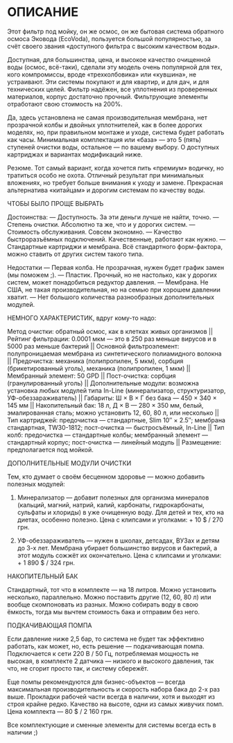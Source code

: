 ОПИСАНИЕ
========

Этот фильтр под мойку, он же осмос, он же бытовая система обратного осмоса Эковода (EcoVoda), пользуется большой популярностью, за счёт своего звания «доступного фильтра с высоким качеством воды».

Доступная, для большинства, цена, и высокое качество очищенной воды (осмос, всё-таки), сделали эту модель очень популярной для тех, кого компромиссы, вроде «трехколбовика» или «кувшина», не устраивают. Эти системы покупают и для квартир, и для дач, и для технических целей. Фильтр надёжен, все уплотнения из проверенных материалов, корпус достаточно прочный. Фильтрующие элементы отработают свою стоимость на 200%.

Да, здесь установлена не самая производительная мембрана, нет прозрачной колбы и двойных уплотнителей, как в более дорогих моделях, но, при правильном монтаже и уходе, система будет работать как часы. Минимальная комплектация или «база» — это 5 (пять) ступеней очистки воды, остальное — по вашему выбору. О доступных картриджах и вариантах модификаций ниже.

Резюме. Тот самый вариант, когда хочется пить «премиум» водичку, но тратиться особо не охота. Отличный результат при минимальных вложениях, но требует больше внимания к уходу и замене. Прекрасная альтернатива «китайцам» и дорогим системам по качеству воды.


ЧТОБЫ БЫЛО ПРОЩЕ ВЫБРАТЬ

Достоинства:
— Доступность. За эти деньги лучше не найти, точно.
— Степень очистки. Абсолютно та же, что и у дорогих систем.
— Стоимость обслуживания. Совсем экономно.
— Качество быстроразъёмных подключений. Качественные, работают как нужно.
— Стандартные картриджи и мембрана. Всё стандартного форм-фактора, можно ставить от других систем такого типа.

Недостатки
— Первая колба. Не прозрачная, нужен будет график замен (мы поможем ;).
— Пластик. Прочный, но не настолько, как у дорогих систем, может понадобиться редуктор давления.
— Мембрана. Не США, не такая производительная, но на семью при хорошем давлении хватит.
— Нет большого количества разнообразных дополнительных модулей.


НЕМНОГО ХАРАКТЕРИСТИК, вдруг кому-то надо:

Метод очистки: обратный осмос, как в клетках живых организмов || Рейтинг фильтрации: 0.0001 мкм — это в 250 раз меньше вирусов и в 5000 раз меньше бактерий || Основной фильтроэлемент: полупроницаемая мембрана из синтетического полиамидного волокна || Предочистка: механика (полипропилен, 5 мкм), сорбция (брикетированный уголь), механика (полипропилен, 1 мкм) || Мембранный элемент: 50 GPD || Пост-очистка: сорбция (гранулированный уголь) || Дополнительные модули: возможна установка любых модулей типа In-Line (минерализатор, структуризатор, УФ-обеззараживатель) || Габариты: Ш × В × Г без бака — 450 × 340 × 145 мм || Накопительный бак: 18 л, Д × В — 280 × 350 мм, белый, эмалированная сталь; можно установить 12, 60, 80 л, или несколько || Тип картриджей: предочистка — стандартные, Slim 10″ × 2.5″; мембрана стандартная, TW30-1812; пост-очистка — быстросъёмный, In-Line || Тип колб: предочистка — стандартные колбы; мембранный элемент — стандартный корпус; пост-очистка — линейный модуль || Размещение: предполагается под мойкой.


ДОПОЛНИТЕЛЬНЫЕ МОДУЛИ ОЧИСТКИ

Тем, кто думает о своём бесценном здоровье — можно добавить полезных модулей:

1. Минерализатор — добавит полезных для организма минералов (кальций, магний, натрий, калий, карбонаты, гидрокарбонаты, сульфаты и хлориды) в уже очищенную воду. Для детей и тех, кто на диетах, особенно полезно. Цена с клипсами и уголками: + 10 $ / 270 грн.

2. УФ-обеззараживатель — нужен в школах, детсадах, ВУЗах и детям до 3-х лет. Мембрана убирает большинство вирусов и бактерий, а этот модуль сожжёт их окончательно. Цена с клипсами и уголками: + 1 890 $ / 324 грн.


НАКОПИТЕЛЬНЫЙ БАК

Стандартный, тот что в комплекте — на 18 литров. Можно установить несколько, параллельно. Можно поставить другие (12, 60, 80 л) или вообще скомпоновать из разных. Можно собирать воду в свою ёмкость, тогда мы вычтем стоимость бака и отправим без него.


ПОДКАЧИВАЮЩАЯ ПОМПА

Если давление ниже 2,5 бар, то система не будет так эффективно работать, как может, но, есть решение — подкачивающая помпа. Подключается к сети 220 В / 50 Гц, потребляемая мощность не высокая, в комплекте 2 датчика — низкого и высокого давления, так что, не сгорит просто так, и систему сбережёт.

Еще помпы рекомендуются для бизнес-объектов — всегда максимальная производительность и скорость набора бака до 2-х раз выше. Прокладки рабочей части всегда в наличии, хотя и выходят из строя крайне редко. Качество на высоте, одни из самых живучих помп. Цена комплекта — 80 $ / 2 160 грн.


Все комплектующие и сменные элементы для системы всегда есть в наличии ;)
